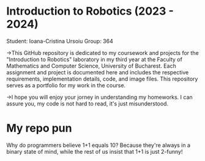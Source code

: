 # Introduction to Robotics (2023 - 2024)
Student: Ioana-Cristina Ursoiu
Group: 364

  ->This GitHub repository is dedicated to my coursework and projects for the "Introduction to Robotics" laboratory in my third year at the Faculty of Mathematics and Computer Science, University of Bucharest. Each assignment and project is documented here and includes the respective requirements, implementation details, code, and image files. This repository serves as a portfolio for my work in the course.
	
 ->I hope you will enjoy your jorney in understanding my homeworks. I can assure you, my code is not hard to read, it's just misunderstood. 

 # My repo pun
 
 Why do programmers believe 1+1 equals 10? Because they're always in a binary state of mind, while the rest of us insist that 1+1 is just 2-funny!
